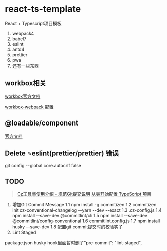 # react-ts-template

React + Typescript项目模板

1. webpack4
2. babel7
3. eslint
4. antd4
5. prettier
6. pwa
7. 还有一些东西

## workbox相关

[workbox官方文档](https://developers.google.com/web/tools/workbox/guides/get-started)

[workbox-webpack 配置](https://developers.google.com/web/tools/workbox/modules/workbox-webpack-plugin)

## @loadable/component

[官方文档](https://loadable-components.com/docs/getting-started/)

## Delete `␍`eslint(prettier/prettier) 错误

git config --global core.autocrlf false

## TODO

>[Cz工具集使用介绍 - 规范Git提交说明](https://juejin.im/post/6844903831893966856)
>[从零开始配置 TypeScript 项目](https://juejin.im/post/6856410900577026061)

1. 增加Git Commit Message
  1.1 npm install -g commitizen
  1.2 commitizen init cz-conventional-changelog --yarn --dev --exact
  1.3 .cz-config.js
  1.4 npm install --save-dev @commitlint/cli
  1.5 npm install --save-dev @commitlint/config-conventional
  1.6 commitlint.config.js
  1.7 npm install husky --save-dev
  1.8 配置git commit提交时的校验钩子
2. Lint Staged

package.json husky hook里面暂时删了"pre-commit": "lint-staged",
